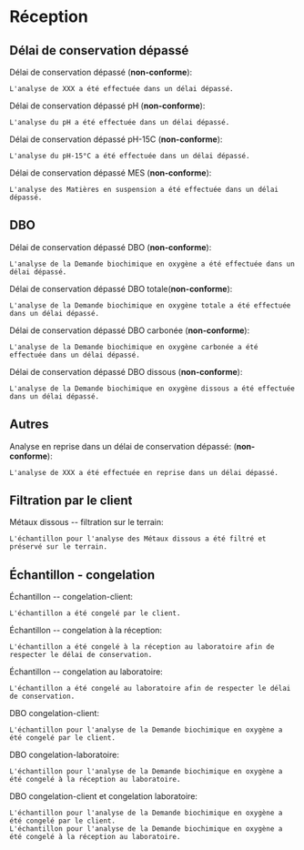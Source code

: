 # Réception


## Délai de conservation dépassé

Délai de conservation dépassé (**non-conforme**):
```
L'analyse de XXX a été effectuée dans un délai dépassé.
```
Délai de conservation dépassé pH (**non-conforme**):
```
L'analyse du pH a été effectuée dans un délai dépassé.
```
Délai de conservation dépassé pH-15C (**non-conforme**):
```
L'analyse du pH-15°C a été effectuée dans un délai dépassé.
```
Délai de conservation dépassé MES (**non-conforme**):
```
L'analyse des Matières en suspension a été effectuée dans un délai dépassé.
```
## DBO

Délai de conservation dépassé DBO (**non-conforme**):
```
L'analyse de la Demande biochimique en oxygène a été effectuée dans un délai dépassé.
```
Délai de conservation dépassé DBO totale(**non-conforme**):
```
L'analyse de la Demande biochimique en oxygène totale a été effectuée dans un délai dépassé.
```
Délai de conservation dépassé DBO carbonée (**non-conforme**):
```
L'analyse de la Demande biochimique en oxygène carbonée a été effectuée dans un délai dépassé.
```
Délai de conservation dépassé DBO dissous (**non-conforme**):
```
L'analyse de la Demande biochimique en oxygène dissous a été effectuée dans un délai dépassé.
```
## Autres

Analyse en reprise dans un délai de conservation dépassé: (**non-conforme**):
```
L'analyse de XXX a été effectuée en reprise dans un délai dépassé.
```


## Filtration par le client

Métaux dissous -- filtration sur le terrain:
```
L'échantillon pour l'analyse des Métaux dissous a été filtré et préservé sur le terrain.
```

## Échantillon - congelation 
Échantillon -- congelation-client:
``` 
L'échantillon a été congelé par le client.
```
Échantillon -- congelation à la réception:
```
L'échantillon a été congelé à la réception au laboratoire afin de respecter le délai de conservation.
```
Échantillon -- congelation au laboratoire:
```
L'échantillon a été congelé au laboratoire afin de respecter le délai de conservation.
```
DBO congelation-client:
```
L'échantillon pour l'analyse de la Demande biochimique en oxygène a été congelé par le client. 
```
DBO congelation-laboratoire:
```
L'échantillon pour l'analyse de la Demande biochimique en oxygène a été congelé à la réception au laboratoire. 
```
DBO congelation-client et congelation laboratoire:
```
L'échantillon pour l'analyse de la Demande biochimique en oxygène a été congelé par le client.
L'échantillon pour l'analyse de la Demande biochimique en oxygène a été congelé à la réception au laboratoire. 
```

